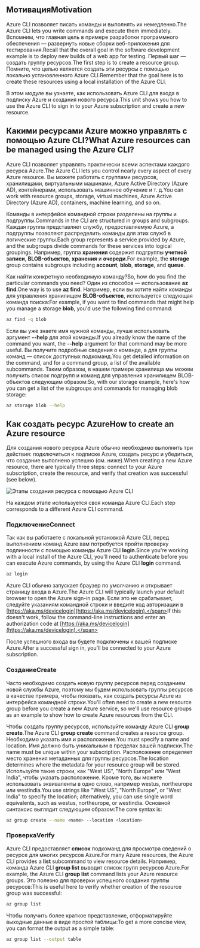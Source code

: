 ## <a name="motivation"></a><span data-ttu-id="c754a-101">Мотивация</span><span class="sxs-lookup"><span data-stu-id="c754a-101">Motivation</span></span>
<span data-ttu-id="c754a-102">Azure CLI позволяет писать команды и выполнять их немедленно.</span><span class="sxs-lookup"><span data-stu-id="c754a-102">The Azure CLI lets you write commands and execute them immediately.</span></span> <span data-ttu-id="c754a-103">Вспомним, что главная цель в примере разработки программного обеспечения — развернуть новые сборки веб-приложения для тестирования.</span><span class="sxs-lookup"><span data-stu-id="c754a-103">Recall that the overall goal in the software development example is to deploy new builds of a web app for testing.</span></span> <span data-ttu-id="c754a-104">Первый шаг — создать группу ресурсов.</span><span class="sxs-lookup"><span data-stu-id="c754a-104">The first step is to create a resource group.</span></span> <span data-ttu-id="c754a-105">Помните, что целью является создать эти ресурсы с помощью локально установленного Azure CLI.</span><span class="sxs-lookup"><span data-stu-id="c754a-105">Remember that the goal here is to create these resources using a local installation of the Azure CLI.</span></span> 

<span data-ttu-id="c754a-106">В этом модуле вы узнаете, как использовать Azure CLI для входа в подписку Azure и создания нового ресурса.</span><span class="sxs-lookup"><span data-stu-id="c754a-106">This unit shows you how to use the Azure CLI to sign in to your Azure subscription and create a new resource.</span></span>

## <a name="what-azure-resources-can-be-managed-using-the-azure-cli"></a><span data-ttu-id="c754a-107">Какими ресурсами Azure можно управлять с помощью Azure CLI?</span><span class="sxs-lookup"><span data-stu-id="c754a-107">What Azure resources can be managed using the Azure CLI?</span></span>
<span data-ttu-id="c754a-108">Azure CLI позволяет управлять практически всеми аспектами каждого ресурса Azure.</span><span class="sxs-lookup"><span data-stu-id="c754a-108">The Azure CLI lets you control nearly every aspect of every Azure resource.</span></span> <span data-ttu-id="c754a-109">Вы можете работать с группами ресурсов, хранилищами, виртуальными машинами, Azure Active Directory (Azure AD), контейнерами, использовать машинное обучение и т. д.</span><span class="sxs-lookup"><span data-stu-id="c754a-109">You can work with resource groups, storage, virtual machines, Azure Active Directory (Azure AD), containers, machine learning, and so on.</span></span>

<span data-ttu-id="c754a-110">Команды в интерфейсе командной строки разделены на группы и подгруппы.</span><span class="sxs-lookup"><span data-stu-id="c754a-110">Commands in the CLI are structured in groups and subgroups.</span></span> <span data-ttu-id="c754a-111">Каждая группа представляет службу, предоставляемую Azure, а подгруппы позволяют распределить команды для этих служб в логические группы.</span><span class="sxs-lookup"><span data-stu-id="c754a-111">Each group represents a service provided by Azure, and the subgroups divide commands for these services into logical groupings.</span></span> <span data-ttu-id="c754a-112">Например, группа **хранения** содержит подгруппы **учетной записи**, **BLOB-объектов**, **хранения** и **очереди**.</span><span class="sxs-lookup"><span data-stu-id="c754a-112">For example, the **storage** group contains subgroups including **account**, **blob**, **storage**, and **queue**.</span></span>

<span data-ttu-id="c754a-113">Как найти конкретную необходимую команду?</span><span class="sxs-lookup"><span data-stu-id="c754a-113">So, how do you find the particular commands you need?</span></span> <span data-ttu-id="c754a-114">Один из способов — использование **az find**.</span><span class="sxs-lookup"><span data-stu-id="c754a-114">One way is to use **az find**.</span></span> <span data-ttu-id="c754a-115">Например, если вы хотите найти команды для управления хранилищем **BLOB-объектов**, используется следующая команда поиска:</span><span class="sxs-lookup"><span data-stu-id="c754a-115">For example, if you want to find commands that might help you manage a storage **blob**, you'd use the following find command:</span></span>

```bash
az find -q blob
```

<span data-ttu-id="c754a-116">Если вы уже знаете имя нужной команды, лучше использовать аргумент **--help** для этой команды.</span><span class="sxs-lookup"><span data-stu-id="c754a-116">If you already know the name of the command you want, the **--help** argument for that command may be more useful.</span></span> <span data-ttu-id="c754a-117">Вы получите подробные сведения о команде, а для группы команд — список доступных подкоманд.</span><span class="sxs-lookup"><span data-stu-id="c754a-117">You get detailed information on the command, and for a command group, a list of the available subcommands.</span></span> <span data-ttu-id="c754a-118">Таким образом, в нашем примере хранилища мы можем получить список подгрупп и команд для управления хранилищем BLOB-объектов следующим образом:</span><span class="sxs-lookup"><span data-stu-id="c754a-118">So, with our storage example, here's how you can get a list of the subgroups and commands for managing blob storage:</span></span>

```bash
az storage blob --help
```

## <a name="how-to-create-an-azure-resource"></a><span data-ttu-id="c754a-119">Как создать ресурс Azure</span><span class="sxs-lookup"><span data-stu-id="c754a-119">How to create an Azure resource</span></span>
<span data-ttu-id="c754a-120">Для создания нового ресурса Azure обычно необходимо выполнить три действия: подключиться к подписке Azure, создать ресурс и убедиться, что создание выполнено успешно (см. ниже).</span><span class="sxs-lookup"><span data-stu-id="c754a-120">When creating a new Azure resource, there are typically three steps: connect to your Azure subscription, create the resource, and verify that creation was successful (see below).</span></span>

![Этапы создания ресурса с помощью Azure CLI](../media-drafts/4-create-resources-overview.png)

<span data-ttu-id="c754a-122">На каждом этапе используется своя команда Azure CLI.</span><span class="sxs-lookup"><span data-stu-id="c754a-122">Each step corresponds to a different Azure CLI command.</span></span>

### <a name="connect"></a><span data-ttu-id="c754a-123">Подключение</span><span class="sxs-lookup"><span data-stu-id="c754a-123">Connect</span></span>
<span data-ttu-id="c754a-124">Так как вы работаете с локальной установкой Azure CLI, перед выполнением команд Azure вам потребуется пройти проверку подлинности с помощью команды Azure CLI **login**.</span><span class="sxs-lookup"><span data-stu-id="c754a-124">Since you're working with a local install of the Azure CLI, you'll need to authenticate before you can execute Azure commands, by using the Azure CLI **login** command.</span></span> 

```bash
az login
```

<span data-ttu-id="c754a-125">Azure CLI обычно запускает браузер по умолчанию и открывает страницу входа в Azure.</span><span class="sxs-lookup"><span data-stu-id="c754a-125">The Azure CLI will typically launch your default browser to open the Azure sign-in page.</span></span> <span data-ttu-id="c754a-126">Если это не срабатывает, следуйте указаниям командной строки и введите код авторизации в [https://aka.ms/devicelogin](https://aka.ms/devicelogin).</span><span class="sxs-lookup"><span data-stu-id="c754a-126">If this doesn't work, follow the command-line instructions and enter an authorization code at [https://aka.ms/devicelogin](https://aka.ms/devicelogin).</span></span>

<span data-ttu-id="c754a-127">После успешного входа вы будете подключены к вашей подписке Azure.</span><span class="sxs-lookup"><span data-stu-id="c754a-127">After a successful sign in, you'll be connected to your Azure subscription.</span></span> 

### <a name="create"></a><span data-ttu-id="c754a-128">Создание</span><span class="sxs-lookup"><span data-stu-id="c754a-128">Create</span></span>
<span data-ttu-id="c754a-129">Часто необходимо создать новую группу ресурсов перед созданием новой службы Azure, поэтому мы будем использовать группы ресурсов в качестве примера, чтобы показать, как создать ресурсы Azure из интерфейса командной строки.</span><span class="sxs-lookup"><span data-stu-id="c754a-129">You'll often need to create a new resource group before you create a new Azure service, so we'll use resource groups as an example to show how to create Azure resources from the CLI.</span></span>

<span data-ttu-id="c754a-130">Чтобы создать группу ресурсов, используйте команду Azure CLI **group create**.</span><span class="sxs-lookup"><span data-stu-id="c754a-130">The Azure CLI **group create** command creates a resource group.</span></span> <span data-ttu-id="c754a-131">Необходимо указать имя и расположение.</span><span class="sxs-lookup"><span data-stu-id="c754a-131">You must specify a name and location.</span></span> <span data-ttu-id="c754a-132">Имя должно быть уникальным в пределах вашей подписки.</span><span class="sxs-lookup"><span data-stu-id="c754a-132">The name must be unique within your subscription.</span></span> <span data-ttu-id="c754a-133">Расположение определяет место хранения метаданных для группы ресурсов.</span><span class="sxs-lookup"><span data-stu-id="c754a-133">The location determines where the metadata for your resource group will be stored.</span></span> <span data-ttu-id="c754a-134">Используйте такие строки, как "West US", "North Europe" или "West India", чтобы указать расположение. Кроме того, вы можете использовать эквиваленты в одно слово, например westus, northeurope или westindia.</span><span class="sxs-lookup"><span data-stu-id="c754a-134">You use strings like "West US", "North Europe", or "West India" to specify the location; alternatively, you can use single word equivalents, such as westus, northeurope, or westindia.</span></span> <span data-ttu-id="c754a-135">Основной синтаксис выглядит следующим образом:</span><span class="sxs-lookup"><span data-stu-id="c754a-135">The core syntax is:</span></span>

```bash
az group create --name <name> --location <location>
```

### <a name="verify"></a><span data-ttu-id="c754a-136">Проверка</span><span class="sxs-lookup"><span data-stu-id="c754a-136">Verify</span></span>
<span data-ttu-id="c754a-137">Azure CLI предоставляет **список** подкоманд для просмотра сведений о ресурсе для многих ресурсов Azure.</span><span class="sxs-lookup"><span data-stu-id="c754a-137">For many Azure resources, the Azure CLI provides a **list** subcommand to view resource details.</span></span> <span data-ttu-id="c754a-138">Например, команда Azure CLI **group list** выводит список групп ресурсов Azure.</span><span class="sxs-lookup"><span data-stu-id="c754a-138">For example, the Azure CLI **group list** command lists your Azure resource groups.</span></span> <span data-ttu-id="c754a-139">Это полезно для проверки успешного создания группы ресурсов:</span><span class="sxs-lookup"><span data-stu-id="c754a-139">This is useful here to verify whether creation of the resource group was successful:</span></span>

```bash
az group list
```

<span data-ttu-id="c754a-140">Чтобы получить более краткое представление, отформатируйте выходные данные в виде простой таблицы:</span><span class="sxs-lookup"><span data-stu-id="c754a-140">To get a more concise view, you can format the output as a simple table:</span></span>

```bash
az group list --output table
```
